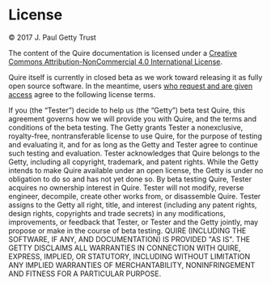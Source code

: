 # License

© 2017 J. Paul Getty Trust

The content of the Quire documentation is licensed under a [Creative Commons Attribution-NonCommercial 4.0 International License](https://creativecommons.org/licenses/by-nc/4.0/).

Quire itself is currently in closed beta as we work toward releasing it as fully open source software. In the meantime, users [who request and are given access](https://docs.google.com/forms/d/e/1FAIpQLSckvPWWyyfZJko6JTqf3slcXCV8vcCgQjAzoW4MfHEt9hDuxQ/viewform) agree to the following license terms.

If you (the “Tester”) decide to help us (the “Getty”) beta test Quire, this agreement governs how we will provide you with Quire, and the terms and conditions of the beta testing. The Getty grants Tester a nonexclusive, royalty-free, nontransferable license to use Quire, for the purpose of testing and evaluating it, and for as long as the Getty and Tester agree to continue such testing and evaluation. Tester acknowledges that Quire belongs to the Getty, including all copyright, trademark, and patent rights. While the Getty intends to make Quire available under an open license, the Getty is under no obligation to do so and has not yet done so. By beta testing Quire, Tester acquires no ownership interest in Quire.  Tester will not modify, reverse engineer, decompile, create other works from, or disassemble Quire. Tester assigns to the Getty all right, title, and interest (including any patent rights, design rights, copyrights and trade secrets) in any modifications, improvements, or feedback that Tester, or Tester and the Getty jointly, may propose or make in the course of beta testing. QUIRE (INCLUDING THE SOFTWARE, IF ANY, AND DOCUMENTATION) IS PROVIDED "AS IS". THE GETTY DISCLAIMS ALL WARRANTIES IN CONNECTION WITH QUIRE, EXPRESS, IMPLIED, OR STATUTORY, INCLUDING WITHOUT LIMITATION ANY IMPLIED WARRANTIES OF MERCHANTABILITY, NONINFRINGEMENT AND FITNESS FOR A PARTICULAR PURPOSE.
